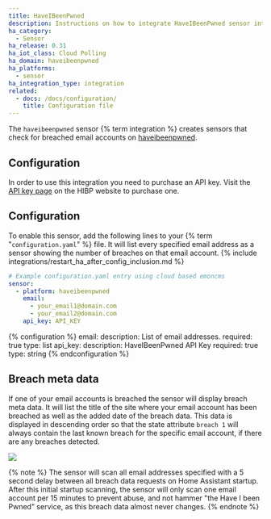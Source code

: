 ```yaml
---
title: HaveIBeenPwned
description: Instructions on how to integrate HaveIBeenPwned sensor into Home Assistant.
ha_category:
  - Sensor
ha_release: 0.31
ha_iot_class: Cloud Polling
ha_domain: haveibeenpwned
ha_platforms:
  - sensor
ha_integration_type: integration
related:
  - docs: /docs/configuration/
    title: Configuration file
---
```


The `haveibeenpwned` sensor {% term integration %} creates sensors that check for breached email accounts on [haveibeenpwned](https://haveibeenpwned.com).

## Configuration

In order to use this integration you need to purchase an API key. Visit the [API key page](https://haveibeenpwned.com/API/Key) on the HIBP website to purchase one.

## Configuration

To enable this sensor, add the following lines to your {% term "`configuration.yaml`" %} file. It will list every specified email address as a sensor showing the number of breaches on that email account.
{% include integrations/restart_ha_after_config_inclusion.md %}

```yaml
# Example configuration.yaml entry using cloud based emoncms
sensor:
  - platform: haveibeenpwned
    email:
      - your_email1@domain.com
      - your_email2@domain.com
    api_key: API_KEY
```

{% configuration %}
email:
  description: List of email addresses.
  required: true
  type: list
api_key:
  description: HaveIBeenPwned API Key
  required: true
  type: string
{% endconfiguration %}

## Breach meta data

If one of your email accounts is breached the sensor will display breach meta data. It will list the title of the site where your email
account has been breached as well as the added date of the breach data. This data is displayed in descending order so that the state attribute
`breach 1` will always contain the last known breach for the specific email account, if there are any breaches detected.

<p class='img'>
  <img src='/images/integrations/haveibeenpwned/sensor.png' />
</p>

{% note %}
The sensor will scan all email addresses specified with a 5 second delay between all breach data requests on Home Assistant startup.
After this initial startup scanning, the sensor will only scan one email account per 15 minutes to prevent abuse, and not hammer "the
Have I been Pwned" service, as this breach data almost never changes.
{% endnote %}
